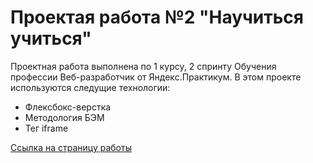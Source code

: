 # Проектая работа №2 "Научиться учиться"

Проектная работа выполнена по 1 курсу, 2 спринту Обучения профессии Веб-разработчик от Яндекс.Практикум.
В этом проекте используются следущие технологии:
* Флексбокс-верстка
* Методология БЭМ
* Тег iframe

[Ссылка на страницу работы](https://swayka.github.io/how-to-learn/)

